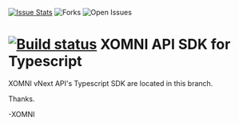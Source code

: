 [![Issue Stats](http://issuestats.com/github/XomniCloud/xomni-sdk-ts-preview/badge/pr?style=flat)](http://issuestats.com/github/XomniCloud/xomni-sdk-ts-preview)
![Forks](https://img.shields.io/github/forks/xomnicloud/xomni-sdk-ts-preview.svg)
![Open Issues](https://img.shields.io/github/issues/xomnicloud/xomni-sdk-ts-preview.svg)

[![Build status](https://ci.appveyor.com/api/projects/status/1hasxd24dq00ig1e?svg=true)](https://ci.appveyor.com/project/XOMNI/xomni-sdk-ts-preview)
XOMNI API SDK for Typescript
========================

XOMNI vNext API's Typescript SDK are located in this branch.

Thanks.

-XOMNI
